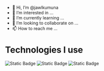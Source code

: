 - 👋 Hi, I’m @jawlkumuna
- 👀 I’m interested in ...
- 🌱 I’m currently learning ...
- 💞️ I’m looking to collaborate on ...
- 📫 How to reach me ...

# Technologies I use
<img alt="Static Badge" src="https://img.shields.io/badge/Tailwind%20CSS-%2306B6D4?style=for-the-badge&logo=tailwindcss&logoColor=%2306B6D4&labelColor=ffffff">
<img alt="Static Badge" src="https://img.shields.io/badge/Next%20JS-%23000000?style=for-the-badge&logo=next.js&logoColor=%23000000&labelColor=ffffff">
<img alt="Static Badge" src="https://img.shields.io/badge/Django-%23092E20?style=for-the-badge&logo=django&logoColor=%23092E20&labelColor=ffffff">
